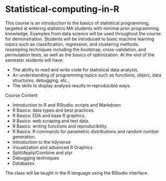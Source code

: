 # Statistical-computing-in-R

This course is an introduction to the basics of statistical programming, targeted at entering statistics MA students with minimal
prior programming knowledge. Examples from data science will be used throughout the course for demonstration. Students will be introduced to basic machine learning topics such as classification, regression, and clustering methods, resampling techniques including the bootstrap, cross-validation, and permutation tests, as well as the basics of optimization. At the end of the semester students
will have:
- The ability to read and write code for statistical data analysis,
- An understanding of programming topics such as functions, object, data structures, debugging, etc.,
- The skills to display analysis results in reproducible ways.

Course Content
- Introduction to R and RStudio: scripts and Markdown
- R Basics: data types and best practices.
- R Basics: EDA and base R graphics.
- R Basics: web scraping and text data.
- R Basics: writing functions and reproducibility.
- R Basics: R commands for parametric distributions and random number generation.
- Introduction to the tidyverse
- Visualization and advanced R Graphics
- Split/Apply/Combine and plyr
- Debugging techniques
- Databases

The class will be taught in the R language using the RStudio interface.
